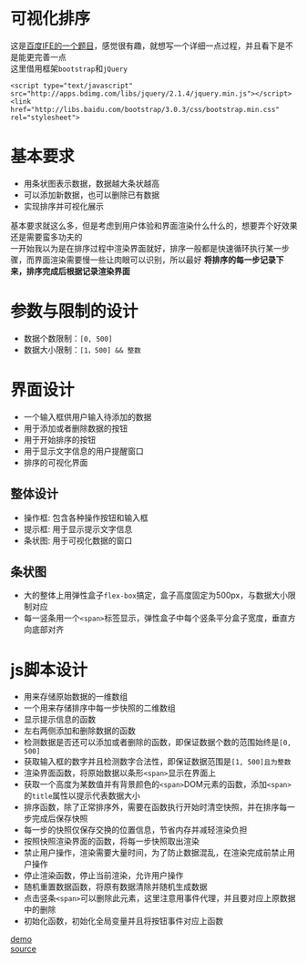 可视化排序
========
这是[百度IFE的一个题目](http://ife.baidu.com/task/detail?taskId=19)，感觉很有趣，就想写一个详细一点过程，并且看下是不是能更完善一点   
这里借用框架`bootstrap`和`jQuery`  

```
<script type="text/javascript" src="http://apps.bdimg.com/libs/jquery/2.1.4/jquery.min.js"></script>
<link href="http://libs.baidu.com/bootstrap/3.0.3/css/bootstrap.min.css" rel="stylesheet">
```

# 基本要求  
* 用条状图表示数据，数据越大条状越高  
* 可以添加新数据，也可以删除已有数据  
* 实现排序并可视化展示  

基本要求就这么多，但是考虑到用户体验和界面渲染什么什么的，想要弄个好效果还是需要蛮多功夫的  
一开始我以为是在排序过程中渲染界面就好，排序一般都是快速循环执行某一步骤，而界面渲染需要慢一些让肉眼可以识别，所以最好 **将排序的每一步记录下来，排序完成后根据记录渲染界面**  

# 参数与限制的设计
* 数据个数限制：`[0, 500]`  
* 数据大小限制：`[1，500] && 整数`  

# 界面设计
* 一个输入框供用户输入待添加的数据  
* 用于添加或者删除数据的按钮  
* 用于开始排序的按钮  
* 用于显示文字信息的用户提醒窗口  
* 排序的可视化界面  

## 整体设计
* 操作框: 包含各种操作按钮和输入框  
* 提示框: 用于显示提示文字信息  
* 条状图: 用于可视化数据的窗口  

## 条状图
* 大的整体上用弹性盒子`flex-box`搞定，盒子高度固定为500px，与数据大小限制对应  
* 每一竖条用一个`<span>`标签显示，弹性盒子中每个竖条平分盒子宽度，垂直方向底部对齐  

# js脚本设计
* 用来存储原始数据的一维数组
* 一个用来存储排序中每一步快照的二维数组  
* 显示提示信息的函数  
* 左右两侧添加和删除数据的函数  
* 检测数据是否还可以添加或者删除的函数，即保证数据个数的范围始终是`[0, 500]`  
* 获取输入框的数字并且检测数字合法性，即保证数据范围是`[1, 500]且为整数`  
* 渲染界面函数，将原始数据以条形`<span>`显示在界面上  
* 获取一个高度为某数值并有背景颜色的`<span>`DOM元素的函数，添加`<span>`的`title`属性以提示代表数据大小  
* 排序函数，除了正常排序外，需要在函数执行开始时清空快照，并在排序每一步完成后保存快照  
* 每一步的快照仅保存交换的位置信息，节省内存并减轻渲染负担  
* 按照快照渲染界面的函数，将每一步快照取出渲染  
* 禁止用户操作，渲染需要大量时间，为了防止数据混乱，在渲染完成前禁止用户操作  
* 停止渲染函数，停止当前渲染，允许用户操作  
* 随机重置数据函数，将原有数据清除并随机生成数据  
* 点击竖条`<span>`可以删除此元素，这里注意用事件代理，并且要对应上原数据中的删除  
* 初始化函数，初始化全局变量并且将按钮事件对应上函数  

[demo](http://htmlpreview.github.io/?https://github.com/Cmd-Cmd/cmd-cmd.github.io/blob/master/notes/javascript_jQuery/demo/viewed_sort/index.html)  
[source](https://github.com/Cmd-Cmd/cmd-cmd.github.io/blob/master/notes/javascript_jQuery/demo/viewed_sort)  
